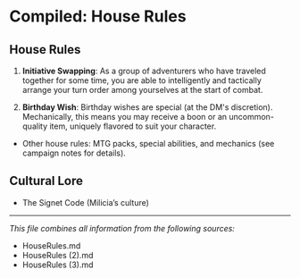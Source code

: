 # Compiled: House Rules

## House Rules

1. **Initiative Swapping**: As a group of adventurers who have traveled together for some time, you are able to intelligently and tactically arrange your turn order among yourselves at the start of combat.

2. **Birthday Wish**: Birthday wishes are special (at the DM's discretion). Mechanically, this means you may receive a boon or an uncommon-quality item, uniquely flavored to suit your character.

- Other house rules: MTG packs, special abilities, and mechanics (see campaign notes for details).

## Cultural Lore
- The Signet Code (Milicia’s culture)

---

*This file combines all information from the following sources:*
- HouseRules.md
- HouseRules (2).md
- HouseRules (3).md
